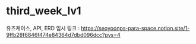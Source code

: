 # third_week_lv1
유즈케이스, API, ERD 임시 링크 : https://seoyoonps-para-space.notion.site/1-9ffb28f6846f474e84364d7dbd096dcc?pvs=4
